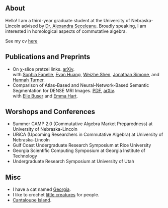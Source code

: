 ## About
Hello! I am a third-year graduate student at the University of Nebraska-Lincoln advised by [Dr. Alexandra Seceleanu](https://aseceleanu.github.io/). Broadly speaking, I am interested in homological aspects of commutative algebra.

See my cv [here](https:///bhuenemann.github.io/documents/CV.pdf)
  
## Publications and Preprints
  - On χ-slice pretzel links. [arXiv](https://arxiv.org/abs/2306.01585).  
with [Sophia Fanelle](https://www.bc.edu/bc-web/schools/morrissey/departments/math/people/grad-students/sophia-fanelle.html), [Evan Huang](https://www.math.princeton.edu/people/evan-huang), [Weizhe Shen](https://www.math.ucdavis.edu/people), [Jonathan Simone](https://www.math.cmu.edu/~jsimone/), and [Hannah Turner](https://sites.google.com/view/hturner/).
  - Comparison of Atlas-Based and Neural-Network-Based Semantic Segmentation for DENSE MRI Images. [PDF](https://www.siam.org/Portals/0/Publications/SIURO/Vol15/S144839.pdf), [arXiv](https://arxiv.org/abs/2109.14116).  
with [Elle Buser](https://ellebuser.github.io/) and [Emma Hart](https://math.emory.edu/~ehart5/).

## Worshops and Conferences
 - Summer CAMP 2.0 (Commutative Algebra Market Preparedness) at University of Nebraska-Lincoln
 - URiCA (Upcoming Researchers in Commutative Algebra) at University of Nebraska-Lincoln
 - Gulf Coast Undergraduate Research Symposium at Rice University
 - Georgia Scientific Computing Symposium at Georgia Institute of Technology
 - Undergraduate Research Symposium at University of Utah

## Misc
 - I have a cat named [Georgia](https:///bhuenemann.github.io/documents/LargeKitten.jpeg).
 - I like to crochet [little creatures](https:///bhuenemann.github.io/documents/Crochet.jpg) for people.
 - [Cantaloupe Island](https://www.youtube.com/watch?v=uDV3bLNxDMw).
